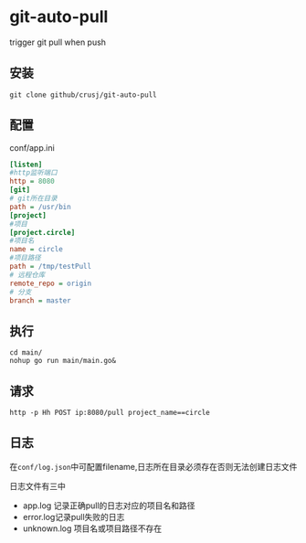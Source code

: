 # git-auto-pull
trigger git pull when push

## 安装

`git clone github/crusj/git-auto-pull`

## 配置
conf/app.ini
```ini
[listen]
#http监听端口
http = 8080
[git]
# git所在目录
path = /usr/bin
[project]
#项目
[project.circle]
#项目名
name = circle
#项目路径
path = /tmp/testPull
# 远程仓库
remote_repo = origin
# 分支
branch = master
```
## 执行
```
cd main/
nohup go run main/main.go&
```
## 请求
`http -p Hh POST ip:8080/pull project_name==circle`

## 日志

 在`conf/log.json`中可配置filename,日志所在目录必须存在否则无法创建日志文件
 
 日志文件有三中
 * app.log 记录正确pull的日志对应的项目名和路径
 * error.log记录pull失败的日志
 * unknown.log 项目名或项目路径不存在



